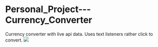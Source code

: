 # Personal_Project---Currency_Converter
Currency converter with live api data. Uses text listeners rather click to convert.
<a href='https://photos.google.com/share/AF1QipaNenY71xivZN-T0r31hClKeTRHzhpRyxzHu-MzLjaqYaY8CPEHEFt_qy1wsse7mGA?key=S082bzRxRE1SN2dnMktyQVNuNkVtdmktWkgxOEJR&source=ctrlq.org'><img src='https://lh3.googleusercontent.com/AXpc3hlr-KYC4ZrP4RqQUTSU0xMyjrvNdckHOwwIMYPDFXvvWO2SOJX5LhdrV8lu6tEIqoU7RWnCveOlM6V53vx9e26X_PALgvSxLMua9gtLs-pG3gPOh_mW2ldVZ9M56RvFwnKCWNo' /></a>
